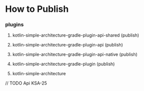 # How to Publish


### plugins
1. kotlin-simple-architecture-gradle-plugin-api-shared (publish)
2. kotlin-simple-architecture-gradle-plugin-api (publish)
3. kotlin-simple-architecture-gradle-plugin-api-native (publish)
4. kotlin-simple-architecture-gradle-plugin (publish)

5. kotlin-simple-architecture

// TODO Api KSA-25
